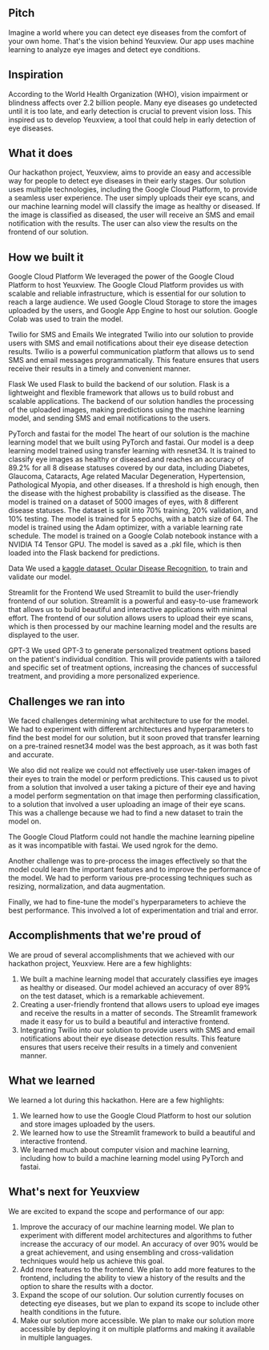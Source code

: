 ## Pitch 

Imagine a world where you can detect eye diseases from the comfort of your own home. That's the vision behind Yeuxview. Our app uses machine learning to analyze eye images and detect eye conditions.

## Inspiration

According to the World Health Organization (WHO), vision impairment or blindness affects over 2.2 billion people. Many eye diseases go undetected until it is too late, and early detection is crucial to prevent vision loss. This inspired us to develop Yeuxview, a tool that could help in early detection of eye diseases.

## What it does

Our hackathon project, Yeuxview, aims to provide an easy and accessible way for people to detect eye diseases in their early stages. Our solution uses multiple technologies, including the Google Cloud Platform, to provide a seamless user experience. The user simply uploads their eye scans, and our machine learning model will classify the image as healthy or diseased. If the image is classified as diseased, the user will receive an SMS and email notification with the results. The user can also view the results on the frontend of our solution.

## How we built it

Google Cloud Platform
We leveraged the power of the Google Cloud Platform to host Yeuxview. The Google Cloud Platform provides us with scalable and reliable infrastructure, which is essential for our solution to reach a large audience. We used Google Cloud Storage to store the images uploaded by the users, and Google App Engine to host our solution. Google Colab was used to train the model. 

Twilio for SMS and Emails
We integrated Twilio into our solution to provide users with SMS and email notifications about their eye disease detection results. Twilio is a powerful communication platform that allows us to send SMS and email messages programmatically. This feature ensures that users receive their results in a timely and convenient manner.

Flask
We used Flask to build the backend of our solution. Flask is a lightweight and flexible framework that allows us to build robust and scalable applications. The backend of our solution handles the processing of the uploaded images, making predictions using the machine learning model, and sending SMS and email notifications to the users.

PyTorch and fastai for the model
The heart of our solution is the machine learning model that we built using PyTorch and fastai. Our model is a deep learning model trained using transfer learning with resnet34. It is trained to classify eye images as healthy or diseased.and reaches an accuracy of 89.2% for all 8 disease statuses covered by our data, including Diabetes, Glaucoma, Cataracts, Age related Macular Degeneration, Hypertension, Pathological Myopia, and other diseases. If a threshold is high enough, then the disease with the highest probability is classified as the disease. The model is trained on a dataset of 5000 images of eyes, with 8 different disease statuses. The dataset is split into 70% training, 20% validation, and 10% testing. The model is trained for 5 epochs, with a batch size of 64. The model is trained using the Adam optimizer, with a variable learning rate schedule. The model is trained on a Google Colab notebook instance with a NVIDIA T4 Tensor GPU. The model is saved as a .pkl file, which is then loaded into the Flask backend for predictions.

Data
We used a [kaggle dataset, Ocular Disease Recognition](https://www.kaggle.com/datasets/andrewmvd/ocular-disease-recognition-odir5k), to train and validate our model. 

Streamlit for the Frontend
We used Streamlit to build the user-friendly frontend of our solution. Streamlit is a powerful and easy-to-use framework that allows us to build beautiful and interactive applications with minimal effort. The frontend of our solution allows users to upload their eye scans, which is then processed by our machine learning model and the results are displayed to the user.

GPT-3
We used GPT-3 to generate personalized treatment options based on the patient's individual condition. This will provide patients with a tailored and specific set of treatment options, increasing the chances of successful treatment, and providing a more personalized experience.

## Challenges we ran into

We faced challenges determining what architecture to use for the model. We had to experiment with different architectures and hyperparameters to find the best model for our solution, but it soon proved that transfer learning on a pre-trained resnet34 model was the best approach, as it was both fast and accurate.

We also did not realize we could not effectively use user-taken images of their eyes to train the model or perform predictions. This caused us to pivot from a solution that involved a user taking a picture of their eye and having a model perform segmentation on that image then performing classification, to a solution that involved a user uploading an image of their eye scans. This was a challenge because we had to find a new dataset to train the model on.

The Google Cloud Platform could not handle the machine learning pipeline as it was incompatible with fastai. We used ngrok for the demo. 

Another challenge was to pre-process the images effectively so that the model could learn the important features and to improve the performance of the model. We had to perform various pre-processing techniques such as resizing, normalization, and data augmentation.

Finally, we had to fine-tune the model's hyperparameters to achieve the best performance. This involved a lot of experimentation and trial and error.

## Accomplishments that we're proud of

We are proud of several accomplishments that we achieved with our hackathon project, Yeuxview. Here are a few highlights:

1. We built a machine learning model that accurately classifies eye images as healthy or diseased. Our model achieved an accuracy of over 89% on the test dataset, which is a remarkable achievement.
2. Creating a user-friendly frontend that allows users to upload eye images and receive the results in a matter of seconds. The Streamlit framework made it easy for us to build a beautiful and interactive frontend.
3. Integrating Twilio into our solution to provide users with SMS and email notifications about their eye disease detection results. This feature ensures that users receive their results in a timely and convenient manner.

## What we learned

We learned a lot during this hackathon. Here are a few highlights:
1. We learned how to use the Google Cloud Platform to host our solution and store images uploaded by the users.
2. We learned how to use the Streamlit framework to build a beautiful and interactive frontend.
3. We learned much about computer vision and machine learning, including how to build a machine learning model using PyTorch and fastai.

## What's next for Yeuxview
We are excited to expand the scope and performance of our app:

1. Improve the accuracy of our machine learning model. We plan to experiment with different model architectures and algorithms to futher increase the accuracy of our model. An accuracy of over 90% would be a great achievement, and using ensembling and cross-validation techniques would help us achieve this goal.
2. Add more features to the frontend. We plan to add more features to the frontend, including the ability to view a history of the results and the option to share the results with a doctor.
3. Expand the scope of our solution. Our solution currently focuses on detecting eye diseases, but we plan to expand its scope to include other health conditions in the future.
4. Make our solution more accessible. We plan to make our solution more accessible by deploying it on multiple platforms and making it available in multiple languages.
